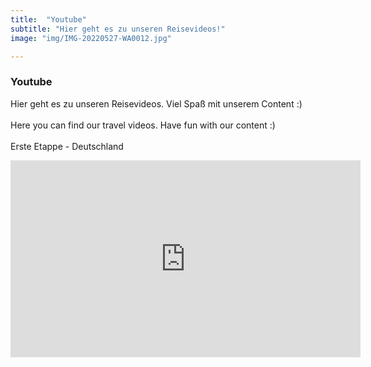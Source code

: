 ```yaml
---
title:  "Youtube"
subtitle: "Hier geht es zu unseren Reisevideos!"
image: "img/IMG-20220527-WA0012.jpg"

---
```


### Youtube
Hier geht es zu unseren Reisevideos. Viel Spaß mit unserem Content :)
<br><br>
Here you can find our travel videos. Have fun with our content :)
<br><br>
Erste Etappe - Deutschland
<iframe src="https://www.youtube.com/embed/YvJlv-nMqmk&t=1s" 
    width="560" 
    height="315"
    frameborder="0" 
    allowfullscreen>
</iframe>
